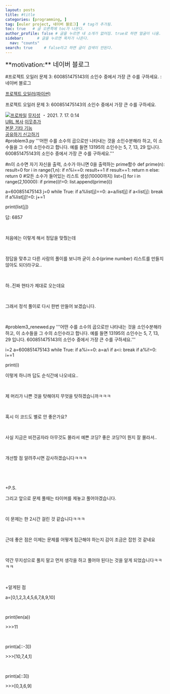 ```yaml
---
layout: posts
title: #title
categories: [programming, ]
tag: [euler project, 네이버 블로그]  # tag가 추가됨.
toc: true   # 글 오른쪽에 toc가 나온다.
author_profile: false # 글을 누르면 내 소개가 없어짐. true로 하면 얼굴이 나옴.
sidebar:      # 글을 누르면 목차가 나온다.
  nav: "counts" 
search: true     # false라고 하면 글이 검색이 안된다.
---
```


<div class="notice--info" markdown="1" style='font-size: 20px'>
**motivation:** 네이버 블로그 
</div>



#프로젝트 오일러 문제 3: 600851475143의 소인수 중에서 가장 큰 수를 구하세요. : 네이버 블로그
<div class="wrap_rabbit pcol2 _param(1) _postViewArea222434293687" id="post-view222434293687">
<!-- Rabbit HTML --><div class="se-viewer se-theme-default" lang="ko-KR">
<!-- SE_DOC_HEADER_START -->
<div class="se-component se-documentTitle se-l-default" id="SE-74622958-507b-4905-91fa-5d70a86c1662">
<div class="se-component-content">
<div class="se-section se-section-documentTitle se-l-default se-section-align-left">
<!-- -->
<div class="blog2_series">
<a class="pcol2" href="/PostList.naver?blogId=wys000112&amp;categoryNo=10&amp;from=postList" onclick="nclk_v2(this,'pst.category','','');">프로젝트 오일러(파이썬)</a>
</div>
<div class="pcol1">
<!-- -->
<div class="se-module se-module-text se-title-text">
<p class="se-text-paragraph se-text-paragraph-align-" id="SE-f750ed16-ea89-4042-9b54-3695c5d5c5e6" style=""><span class="se-fs- se-ff-" id="SE-51745c5e-20a7-4326-b331-d7fdde6efe73" style=""><!-- -->프로젝트 오일러 문제 3: <!-- --></span><span class="se-fs-fs32 se-ff-nanumgothic" id="SE-7e963fae-efd7-49d7-bae0-cf4cd0b38914" style=""><!-- -->600851475143의 소인수 중에서 가장 큰 수를 구하세요.<!-- --></span></p> </div>
<!-- -->
</div>
<div class="blog2_container">
<span class="writer">
<span class="area_profile"><a class="link" href="https://blog.naver.com/wys000112" onclick="nclk_v2(this,'pst.profile','','');" target="_top"><img alt="프로파일" class="img" src="https://blogpfthumb-phinf.pstatic.net/MjAyMjA1MjVfMTA0/MDAxNjUzNDcxMTU4NTkw.MKx5XZzKhkVnSwLw5O1NM-J45hdDNIrADB_V9VVQBOAg.OkL09v5VWJCO9xIBu4VTEzVASngUXGDvkf4D_exCZsEg.PNG.wys000112/%EB%AC%B4%EC%A7%80%EC%84%B1.png/%25EB%25AC%25B4%25EC%25A7%2580%25EC%2584%25B1.png?type=s1"/></a></span>
<span class="nick"><a class="link pcol2" href="https://blog.naver.com/wys000112" onclick="nclk_v2(this,'pst.username','','');" target="_top">무지성</a></span>
</span>
<i class="dot"> ・ </i>
<span class="se_publishDate pcol2">2021. 7. 17. 0:14</span>
</div>
<div class="blog2_post_function">
<a class="url pcol2 _setClipboard _returnFalse _se3copybtn _transPosition" href="#" id="copyBtn_222434293687" style="cursor:pointer;" title="https://blog.naver.com/wys000112/222434293687">URL 복사</a>
<a class="btn_buddy btn_addbuddy pcol2 _buddy_popup_btn _returnFalse" href="#" onclick="nclk_v2(this,'pst.addnei','','');"><i class="ico"></i> 이웃추가<i class="aline"></i></a>
<div class="overflow_menu">
<a area-expanded="false" area-haspopup="true" class="btn_overflow_menu _open_overflowmenu pcol2 _param(222434293687) _returnFalse" href="#" role="button"><span class="blind">본문 기타 기능</span></a>
<div area-hidden="true" class="lyr_overflow_menu" id="overflowmenu-222434293687">
<a class="naver-splugin btn_splugin share _title_share" data-canonical-url="https://blog.naver.com/wys000112/222434293687" data-likecontentsid="wys000112_222434293687" data-likeserviceid="BLOG" data-logdomain="https://proxy.blog.naver.com/spi/v1/api/shareLog" data-me-display="off" data-oninitialize="splugin_oninitialize(1);" data-option="{baseElement:'_title_spiButton', layerPosition:'outside-bottom', align:'right', marginLeft:0, marginTop:4}" data-style="unity" data-url="https://blog.naver.com/wys000112/222434293687" href="#" id="_title_spiButton" onclick="return false;">
                   공유하기
                <span class="ico_share _title_share_icon"></span>
</a>
<a class="_report _param(https://srp2.naver.com/report?svc=BLG&amp;exit=close&amp;ctype=AA01&amp;cwriterenc=A056vjuq39FQmMw8nVcgTIfy%2BzCl0KTkyxadu9%2BgXk8%3D&amp;ctitle=%ED%94%84%EB%A1%9C%EC%A0%9D%ED%8A%B8%20%EC%98%A4%EC%9D%BC%EB%9F%AC%20%EB%AC%B8%EC%A0%9C%203%3A%20600851475143%EC%9D%98%20%EC%86%8C%EC%9D%B8%EC%88%98%20%EC%A4%91%EC%97%90%EC%84%9C%20%EA%B0%80%EC%9E%A5%20%ED%81%B0%20%EC%88%98%EB%A5%BC%20%EA%B5%AC%ED%95%98%EC%84%B8%EC%9A%94.&amp;cwriter=wys0*****&amp;dark=disable&amp;memtype=Y&amp;env=pc&amp;cnickname=wys0*****&amp;vsvc=BLG&amp;cid=wys000112%40%4051896191%40%40mylog%40%40222434293687) _returnFalse" href="#">신고하기<span class="ico_report"></span></a>
</div>
</div>
<input alt="url" class="copyTargetUrl" style="display:none;" title="URL 복사" type="text" value="https://blog.naver.com/wys000112/222434293687"/>
</div>
<!-- -->
</div>
</div>
</div>
<!-- B2C 상품 -->
<!-- _BLOG_CONTENTS_HEADER_TAIL -->
<!-- SE_DOC_HEADER_END -->
<div class="se-main-container">
<div class="se-component se-code se-l-code_stripe" id="SE-47d2490d-9fa0-4baf-831d-e9d8bf0e4148">
<div class="se-component-content">
<div class="se-section se-section-code se-l-code_stripe">
<div class="se-module se-module-code se-fs-fs13">
<div class="se-code-source">
<div class="__se_code_view language-javascript">#problem3.py
'''어떤 수를 소수의 곱으로만 나타내는 것을 소인수분해라 하고, 
이 소수들을 그 수의 소인수라고 합니다.
예를 들면 13195의 소인수는 5, 7, 13, 29 입니다.
600851475143의 소인수 중에서 가장 큰 수를 구하세요.'''

#n이 소수면 자기 자신을 출력, 소수가 아니면 0을 출력하는 prime함수
def prime(n):
    result=0
    for i in range(1,n):
        if n%i==0: result+=1
    if result==1:
        return n
    else: return 0
#모든 소수가 들어있는 리스트 생성(10000까지)
list=[]
for i in range(2,10000):
    if prime(i)!=0: list.append(prime(i))

a=600851475143
j=0
while True:
    if a%list[j]==0:
        a=a/list[j]
    if a&lt;list[j]: break
    if a%list[j]!=0:
        j+=1

print(list[j])</div>
</div>
</div>
</div>
</div>
<script class="__se_module_data" data-module='{"type":"v2_code", "id" : "SE-47d2490d-9fa0-4baf-831d-e9d8bf0e4148"}' type="text/data"></script>
</div> <div class="se-component se-text se-l-default" id="SE-5709af75-0e00-4c37-a6da-b2811f4cd233">
<div class="se-component-content">
<div class="se-section se-section-text se-l-default">
<div class="se-module se-module-text">
<!-- SE-TEXT { --><p class="se-text-paragraph se-text-paragraph-align-" id="SE-10c6c935-736f-4119-b3a3-414be4a6e940" style=""><span class="se-fs- se-ff-" id="SE-18061e99-bc96-4a6b-8760-4432005318d3" style="">답: 6857</span></p><!-- } SE-TEXT --><!-- SE-TEXT { --><p class="se-text-paragraph se-text-paragraph-align-" id="SE-80ba3b50-d93e-46b4-a841-d119e292d024" style=""><span class="se-fs- se-ff-" id="SE-6f741b6b-9059-4076-9541-d2d2e41cab5e" style="">​</span></p><!-- } SE-TEXT --><!-- SE-TEXT { --><p class="se-text-paragraph se-text-paragraph-align-" id="SE-7e519c9d-4c8a-4037-85bd-e52d961182d7" style=""><span class="se-fs- se-ff-" id="SE-c48912be-c86d-42a2-9482-3fd6da7d6b13" style="">처음에는 이렇게 해서 정답을 맞췄는데</span></p><!-- } SE-TEXT --><!-- SE-TEXT { --><p class="se-text-paragraph se-text-paragraph-align-" id="SE-3b3d549b-bafc-4627-984a-485654a88187" style=""><span class="se-fs- se-ff-" id="SE-aae38240-5aac-45d7-9aad-ad2aea64228e" style="">​</span></p><!-- } SE-TEXT --><!-- SE-TEXT { --><p class="se-text-paragraph se-text-paragraph-align-" id="SE-f1d5a7c1-ae55-43c1-b7fd-bd5e5ed5a213" style=""><span class="se-fs- se-ff-" id="SE-017b56e0-f0ef-4374-bee9-97ad6c7532a3" style="">정답을 맞추고 다른 사람의 풀이를 보니까 굳이 소수(prime number) 리스트를 만들지 않아도 되더라구요..</span></p><!-- } SE-TEXT --><!-- SE-TEXT { --><p class="se-text-paragraph se-text-paragraph-align-" id="SE-5cb7f712-d8b0-4eab-9923-a26fca9474a5" style=""><span class="se-fs- se-ff-" id="SE-7e5212b1-bf80-41fe-a828-37f394653372" style="">​</span></p><!-- } SE-TEXT --><!-- SE-TEXT { --><p class="se-text-paragraph se-text-paragraph-align-" id="SE-b70e32d4-8b66-4c01-b6b5-34ea3612a6ae" style=""><span class="se-fs- se-ff-" id="SE-eda8b95c-0c1a-45a5-895d-787467fe6321" style="">하..진짜 현타가 제대로 오는데요</span></p><!-- } SE-TEXT --><!-- SE-TEXT { --><p class="se-text-paragraph se-text-paragraph-align-" id="SE-24872cdb-d254-4102-b988-c5b552703431" style=""><span class="se-fs- se-ff-" id="SE-98125bfb-bc7d-47a6-b398-09d8a3e47c86" style="">​</span></p><!-- } SE-TEXT --><!-- SE-TEXT { --><p class="se-text-paragraph se-text-paragraph-align-" id="SE-783bd0f5-a0ae-4a32-b180-baa5c9a2aeeb" style=""><span class="se-fs- se-ff-" id="SE-78b645de-b4a1-43c1-914c-1182e3f160f1" style="">그래서 정석 풀이로 다시 한번 만들어 보겠습니다.</span></p><!-- } SE-TEXT --><!-- SE-TEXT { --><p class="se-text-paragraph se-text-paragraph-align-" id="SE-4118f33d-8365-4cb0-94f9-5e1af16f4ed0" style=""><span class="se-fs- se-ff-" id="SE-cb16d4a7-60f7-41eb-800e-df3d3cba6e9b" style="">​</span></p><!-- } SE-TEXT -->
</div>
</div>
</div>
</div> <div class="se-component se-code se-l-code_stripe" id="SE-fabcbbe2-5d5d-427a-8eb7-5224072e35b7">
<div class="se-component-content">
<div class="se-section se-section-code se-l-code_stripe">
<div class="se-module se-module-code se-fs-fs13">
<div class="se-code-source">
<div class="__se_code_view language-javascript">#problem3_renewed.py
'''어떤 수를 소수의 곱으로만 나타내는 것을 소인수분해라 하고, 
이 소수들을 그 수의 소인수라고 합니다.
예를 들면 13195의 소인수는 5, 7, 13, 29 입니다.
600851475143의 소인수 중에서 가장 큰 수를 구하세요.'''

i=2
a=600851475143
while True:
    if a%i==0:
        a=a/i
    if a&lt;i: break
    if a%i!=0:
        i+=1

print(i)</div>
</div>
</div>
</div>
</div>
<script class="__se_module_data" data-module='{"type":"v2_code", "id" : "SE-fabcbbe2-5d5d-427a-8eb7-5224072e35b7"}' type="text/data"></script>
</div> <div class="se-component se-text se-l-default" id="SE-4dfd6895-b4d2-4db3-8b29-5eb3410d0425">
<div class="se-component-content">
<div class="se-section se-section-text se-l-default">
<div class="se-module se-module-text">
<!-- SE-TEXT { --><p class="se-text-paragraph se-text-paragraph-align-" id="SE-6c9650ee-b96e-4112-8949-ddbcf90bd6b3" style=""><span class="se-fs- se-ff-" id="SE-ade3a328-835d-435b-a821-dcebacd7ffe4" style="">이렇게 하니까 답도 순식간에 나오네요..</span></p><!-- } SE-TEXT --><!-- SE-TEXT { --><p class="se-text-paragraph se-text-paragraph-align-" id="SE-37f0a2d2-e2cc-4858-bfcf-3ae5310cae3a" style=""><span class="se-fs- se-ff-" id="SE-4ccf97b4-dd85-4578-9865-8bd1504ecab5" style="">​</span></p><!-- } SE-TEXT --><!-- SE-TEXT { --><p class="se-text-paragraph se-text-paragraph-align-" id="SE-d1861152-8443-4599-b07b-509d9f927792" style=""><span class="se-fs- se-ff-" id="SE-3b245209-e3d2-44d4-939c-06cabc902ab9" style="">제 머리가 나쁜 것을 탓해야지 무엇을 탓하겠습니까ㅋㅋㅋ</span></p><!-- } SE-TEXT --><!-- SE-TEXT { --><p class="se-text-paragraph se-text-paragraph-align-" id="SE-d4dc23cf-298f-46a8-9215-e7fca1e27c42" style=""><span class="se-fs- se-ff-" id="SE-86b4cefb-39bd-44c5-9a27-abe41a8ba551" style="">​</span></p><!-- } SE-TEXT --><!-- SE-TEXT { --><p class="se-text-paragraph se-text-paragraph-align-" id="SE-777126b3-109c-4a79-bb25-c4e3a416a94b" style=""><span class="se-fs- se-ff-" id="SE-a48cc351-238b-411f-8869-1a330576a415" style="">혹시 이 코드도 별로 안 좋은가요?</span></p><!-- } SE-TEXT --><!-- SE-TEXT { --><p class="se-text-paragraph se-text-paragraph-align-" id="SE-92c76a63-0399-4f94-b8ca-a4e24e03e31d" style=""><span class="se-fs- se-ff-" id="SE-576ed915-3fc7-4693-82e0-e804134d9c51" style="">​</span></p><!-- } SE-TEXT --><!-- SE-TEXT { --><p class="se-text-paragraph se-text-paragraph-align-" id="SE-1b849e5d-1f63-4c46-9536-c79b68d9685d" style=""><span class="se-fs- se-ff-" id="SE-8c28da90-9d2d-4d8f-a53a-73ef7b9e0cb0" style="">사실 지금은 비전공자라 아무것도 몰라서 예쁜 코딩? 좋은 코딩?이 뭔지 잘 몰라서..</span></p><!-- } SE-TEXT --><!-- SE-TEXT { --><p class="se-text-paragraph se-text-paragraph-align-" id="SE-eb7d418f-738d-45e6-a66c-cf56d2cdadd7" style=""><span class="se-fs- se-ff-" id="SE-75c8b55a-14c9-4023-9472-af197862d2a6" style="">​</span></p><!-- } SE-TEXT --><!-- SE-TEXT { --><p class="se-text-paragraph se-text-paragraph-align-" id="SE-c93b4fef-2101-4b22-94f5-d3596c07fdbe" style=""><span class="se-fs- se-ff-" id="SE-3991ae6b-7f2b-4629-aea3-14230b1ad06f" style="">개선할 점 알려주시면 감사하겠습니다ㅋㅋㅋ</span></p><!-- } SE-TEXT --><!-- SE-TEXT { --><p class="se-text-paragraph se-text-paragraph-align-" id="SE-4a535326-944d-4bb0-ba87-e696c3d2f913" style=""><span class="se-fs- se-ff-" id="SE-7837234c-f737-4408-8c05-b2deda79c50c" style="">​</span></p><!-- } SE-TEXT --><!-- SE-TEXT { --><p class="se-text-paragraph se-text-paragraph-align-" id="SE-603cb093-70b3-4b2f-9859-c5026b9769e9" style=""><span class="se-fs- se-ff-" id="SE-0f1eeb18-44fe-44c9-9a32-0f6d15903743" style="">​</span></p><!-- } SE-TEXT --><!-- SE-TEXT { --><p class="se-text-paragraph se-text-paragraph-align-" id="SE-7886685f-0d1d-4921-bc0e-4ed509ee7bc6" style=""><span class="se-fs- se-ff-" id="SE-12ab4a4b-522a-4d1c-bf63-27aa59e2645f" style="">+P.S.</span></p><!-- } SE-TEXT --><!-- SE-TEXT { --><p class="se-text-paragraph se-text-paragraph-align-" id="SE-bf50ac68-0244-4b93-97a5-37332cac1cef" style=""><span class="se-fs- se-ff-" id="SE-26c9ecd4-2d50-4ead-b410-02e8f1e97c07" style="">그리고 앞으로 문제 풀때는 타이머를 제놓고 풀어야겠습니다.</span></p><!-- } SE-TEXT --><!-- SE-TEXT { --><p class="se-text-paragraph se-text-paragraph-align-" id="SE-8f72519c-586f-4157-b75a-9d74865ff1d4" style=""><span class="se-fs- se-ff-" id="SE-36c5029a-38c2-4808-8a9c-7005958c6ed4" style="">​</span></p><!-- } SE-TEXT --><!-- SE-TEXT { --><p class="se-text-paragraph se-text-paragraph-align-" id="SE-08852b8f-808a-42a2-9cff-c954cd847977" style=""><span class="se-fs- se-ff-" id="SE-cdb16369-e730-4cb2-92aa-efb1f539102c" style="">이 문제는 한 2시간 걸린 것 같습니다ㅋㅋㅋ</span></p><!-- } SE-TEXT --><!-- SE-TEXT { --><p class="se-text-paragraph se-text-paragraph-align-" id="SE-2dc92a93-a77e-4048-bb0f-8286ced3038e" style=""><span class="se-fs- se-ff-" id="SE-68b5d9bb-7cf7-4531-a970-dfe00519781d" style="">​</span></p><!-- } SE-TEXT --><!-- SE-TEXT { --><p class="se-text-paragraph se-text-paragraph-align-" id="SE-b8df588b-221e-406b-98c4-b43a1ced2d4a" style=""><span class="se-fs- se-ff-" id="SE-8b436bd0-b6bf-4f4a-a455-f1726fa78eda" style="">근데 좋은 점은 이제는 문제를 어떻게 접근해야 하는지 감이 조금은 잡힌 것 같네요</span></p><!-- } SE-TEXT --><!-- SE-TEXT { --><p class="se-text-paragraph se-text-paragraph-align-" id="SE-3862fc99-e46a-44df-943b-685f2baae5cb" style=""><span class="se-fs- se-ff-" id="SE-dc7a784e-8de7-42e4-8092-bec6a70e3b55" style="">​</span></p><!-- } SE-TEXT --><!-- SE-TEXT { --><p class="se-text-paragraph se-text-paragraph-align-" id="SE-c1d8a0bd-0a54-4e91-aac1-152d37676508" style=""><span class="se-fs- se-ff-" id="SE-e4d0bc0f-774c-4102-87e7-2e67119728b6" style="">약간 무지성으로 풀지 말고 먼저 생각을 하고 풀어야 된다는 것을 알게 되었습니다ㅋㅋㅋㅋ</span></p><!-- } SE-TEXT --><!-- SE-TEXT { --><p class="se-text-paragraph se-text-paragraph-align-" id="SE-0f59b1d5-703d-46a7-a514-08ed4ab1e4c6" style=""><span class="se-fs- se-ff-" id="SE-3fdd9d73-5d93-4767-9434-22e1800716c5" style="">​</span></p><!-- } SE-TEXT --><!-- SE-TEXT { --><p class="se-text-paragraph se-text-paragraph-align-" id="SE-2175042b-2911-4650-b304-57017390541d" style=""><span class="se-fs- se-ff-" id="SE-0f623427-c7d8-4b54-a345-56c8388320fc" style="">+알게된 점</span></p><!-- } SE-TEXT --><!-- SE-TEXT { --><p class="se-text-paragraph se-text-paragraph-align-" id="SE-349a4fb8-1f8b-4ca4-9a05-336a34002aed" style=""><span class="se-fs- se-ff-" id="SE-b73c9b15-583e-4dd4-9d9b-67d24c9d02dd" style="">a=[0,1,2,3,4,5,6,7,8,9,10]</span></p><!-- } SE-TEXT --><!-- SE-TEXT { --><p class="se-text-paragraph se-text-paragraph-align-" id="SE-4e268843-fcd5-42e3-8e25-9e1ab5d0b5c3" style=""><span class="se-fs- se-ff-" id="SE-86cc7126-e666-4603-b24c-cf5397fc034b" style="">​</span></p><!-- } SE-TEXT --><!-- SE-TEXT { --><p class="se-text-paragraph se-text-paragraph-align-" id="SE-f0e87fc4-93ac-4012-9a50-696110f42f4e" style=""><span class="se-fs- se-ff-" id="SE-814eab5e-585e-4b89-a995-1449ffea77bf" style="">print(len(a))</span></p><!-- } SE-TEXT --><!-- SE-TEXT { --><p class="se-text-paragraph se-text-paragraph-align-" id="SE-b76a6072-8ea8-45ae-aaa1-f0630f86e8db" style=""><span class="se-fs- se-ff-" id="SE-ac24ff85-0ddc-4052-8a79-76b9bcc8ecc0" style="">&gt;&gt;&gt;11</span></p><!-- } SE-TEXT --><!-- SE-TEXT { --><p class="se-text-paragraph se-text-paragraph-align-" id="SE-3c5052e5-556d-4f29-a492-4906325c9d7d" style=""><span class="se-fs- se-ff-" id="SE-a25c31dc-2ed2-40b8-bdc7-a94a173a6da6" style="">​</span></p><!-- } SE-TEXT --><!-- SE-TEXT { --><p class="se-text-paragraph se-text-paragraph-align-" id="SE-ea321401-6cde-45fc-8f99-87c69fb0ece4" style=""><span class="se-fs- se-ff-" id="SE-d117e506-16b9-4ff7-8353-4d30ae11f4d6" style="">print(a[::-3])</span></p><!-- } SE-TEXT --><!-- SE-TEXT { --><p class="se-text-paragraph se-text-paragraph-align-" id="SE-3b1099b5-e078-4e0a-9f40-f4cfda121d01" style=""><span class="se-fs- se-ff-" id="SE-b99405f4-0ae5-401e-a279-4aba0cf8488b" style="">&gt;&gt;&gt;[10,7,4,1]</span></p><!-- } SE-TEXT --><!-- SE-TEXT { --><p class="se-text-paragraph se-text-paragraph-align-" id="SE-cc09d987-6b21-4708-8bb9-27aa52dbad42" style=""><span class="se-fs- se-ff-" id="SE-fc767810-7088-4c68-b13d-09718df6b455" style="">​</span></p><!-- } SE-TEXT --><!-- SE-TEXT { --><p class="se-text-paragraph se-text-paragraph-align-" id="SE-c1854919-0029-4e4e-ada0-c138614a5302" style=""><span class="se-fs- se-ff-" id="SE-16eba8fa-cb49-46da-ac6d-41efc92b9215" style="">print(a[::3])</span></p><!-- } SE-TEXT --><!-- SE-TEXT { --><p class="se-text-paragraph se-text-paragraph-align-" id="SE-0e5b5608-66a1-4f41-a01e-4d72f5dfb3df" style=""><span class="se-fs- se-ff-" id="SE-f4f4186e-b176-4fe1-a071-1ea9ff1a6f8f" style="">&gt;&gt;&gt;[0,3,6,9]</span></p><!-- } SE-TEXT --><!-- SE-TEXT { --><p class="se-text-paragraph se-text-paragraph-align-" id="SE-433af7b4-5b8f-4a5a-9b69-16d86bd8842e" style=""><span class="se-fs- se-ff-" id="SE-0df91aa9-e0ac-4237-8bd8-035d627d7780" style="">​</span></p><!-- } SE-TEXT --><!-- SE-TEXT { --><p class="se-text-paragraph se-text-paragraph-align-" id="SE-cce30f70-067f-4eb8-a6ef-a09b3741bf96" style=""><span class="se-fs- se-ff-" id="SE-fd807932-bfeb-4633-8ad0-6ba9517b9313" style="">​</span></p><!-- } SE-TEXT -->
</div>
</div>
</div>
</div> </div>
</div>
</div>